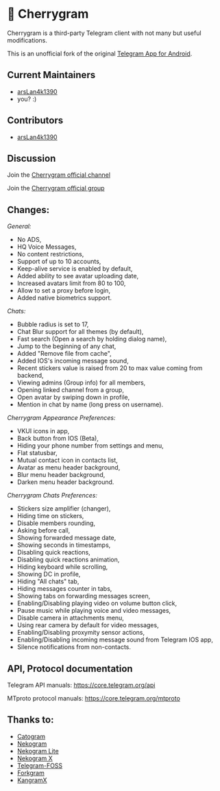 # 🍒 Cherrygram

Cherrygram is a third-party Telegram client with not many but useful modifications.

This is an unofficial fork of the original [Telegram App for Android](https://github.com/DrKLO/Telegram).

## Current Maintainers

- [arsLan4k1390](https://github.com/arsLan4k1390)
- you? :)

## Contributors

- [arsLan4k1390](https://github.com/arsLan4k1390)


## Discussion

Join the [Cherrygram official channel](https://t.me/cherry_gram)

Join the [Cherrygram official group](https://t.me/cherry_gram_support)

## Changes:

*General:*
- No ADS,
- HQ Voice Messages,
- No content restrictions,
- Support of up to 10 accounts,
- Keep-alive service is enabled by default,
- Added ability to see avatar uploading date,
- Increased avatars limit from 80 to 100,
- Allow to set a proxy before login,
- Added native biometrics support.

*Chats:*
- Bubble radius is set to 17,
- Chat Blur support for all themes (by default),
- Fast search (Open a search by holding dialog name),
- Jump to the beginning of any chat,
- Added "Remove file from cache",
- Added IOS's incoming message sound,
- Recent stickers value is raised from 20 to max value coming from backend,
- Viewing admins (Group info) for all members,
- Opening linked channel from a group,
- Open avatar by swiping down in profile,
- Mention in chat by name (long press on username).

*Cherrygram Appearance Preferences:*
- VKUI icons in app,
- Back button from IOS (Beta),
- Hiding your phone number from settings and menu,
- Flat statusbar,
- Mutual contact icon in contacts list,
- Avatar as menu header background,
- Blur menu header background,
- Darken menu header background.

*Cherrygram Chats Preferences:*
- Stickers size amplifier (changer),
- Hiding time on stickers,
- Disable members rounding,
- Asking before call,
- Showing forwarded message date,
- Showing seconds in timestamps,
- Disabling quick reactions,
- Disabling quick reactions animation,
- Hiding keyboard while scrolling,
- Showing DC in profile,
- Hiding "All chats" tab,
- Hiding messages counter in tabs,
- Showing tabs on forwarding messages screen,
- Enabling/Disabling playing video on volume button click,
- Pause music while playing voice and video messages,
- Disable camera in attachments menu,
- Using rear camera by default for video messages,
- Enabling/Disabling proxymity sensor actions,
- Enabling/Disabling incoming message sound from Telegram IOS app,
- Silence notifications from non-contacts.


## API, Protocol documentation

Telegram API manuals: https://core.telegram.org/api

MTproto protocol manuals: https://core.telegram.org/mtproto


## Thanks to:
- [Catogram](https://github.com/Catogram/Catogram)
- [Nekogram](https://gitlab.com/Nekogram/Nekogram)
- [Nekogram Lite](https://github.com/satouriko/nekolite)
- [Nekogram X](https://github.com/NekoX-Dev/NekoX)
- [Telegram-FOSS](https://github.com/Telegram-FOSS-Team/Telegram-FOSS)
- [Forkgram](https://github.com/Forkgram/TelegramAndroid)
- [KangramX](https://github.com/alissonlauffer/KangramX)
